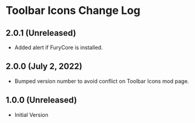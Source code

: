 # Toolbar Icons Change Log

## 2.0.1 (Unreleased)

* Added alert if FuryCore is installed.

## 2.0.0 (July 2, 2022)

* Bumped version number to avoid conflict on Toolbar Icons mod page.

## 1.0.0 (Unreleased)

* Initial Version